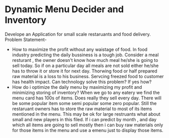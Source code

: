 # Dynamic Menu Decider and Inventory
Develope an Application for small scale restaruants and food delivery.
Problem Statement-
- How to maximize the profit without any waistage of food.
    In food industry predicting the daily bussiness is a tough job. Consider a meal resturant , the owner doesn't know how much meal he/she is going to sell today. So if on a particular day all meals are not sold either he/she has to throw it or store it for next day. Thorwing food or half prepared raw material is a loss to his business. Servcing freezed food to customer has health impact. Can technology solve this problem? If yes how?
- How do i optimize the daily menu by maximizing my profit and minimizing storing of inventory?
  When we go to any eatery we find the menu card has 100s of items. Does really they sell every day. There will be some popular item some semi popular some zero popular. Still the restaruant owners has to store the raw material to most of its items mentioned in the menu. This may be ok for large restruants what about small and new players in this filed. If i can predict by month , and day which all items are going to sell mostly then i can buy raw materials only for those items in the menu and use a emenu just to display those items.